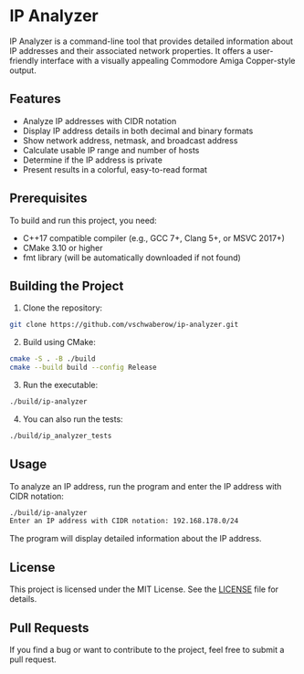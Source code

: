 # IP Analyzer

IP Analyzer is a command-line tool that provides detailed information about IP addresses and their associated network properties. It offers a user-friendly interface with a visually appealing Commodore Amiga Copper-style output.

## Features

- Analyze IP addresses with CIDR notation
- Display IP address details in both decimal and binary formats
- Show network address, netmask, and broadcast address
- Calculate usable IP range and number of hosts
- Determine if the IP address is private
- Present results in a colorful, easy-to-read format

## Prerequisites

To build and run this project, you need:

- C++17 compatible compiler (e.g., GCC 7+, Clang 5+, or MSVC 2017+)
- CMake 3.10 or higher
- fmt library (will be automatically downloaded if not found)

## Building the Project

1. Clone the repository:

```bash
git clone https://github.com/vschwaberow/ip-analyzer.git
```

2. Build using CMake:

```bash
cmake -S . -B ./build
cmake --build build --config Release
```

3. Run the executable:

```bash
./build/ip-analyzer
```

4. You can also run the tests:

```bash
./build/ip_analyzer_tests
```

## Usage

To analyze an IP address, run the program and enter the IP address with CIDR notation:

```bash
./build/ip-analyzer
Enter an IP address with CIDR notation: 192.168.178.0/24
```

The program will display detailed information about the IP address.

## License

This project is licensed under the MIT License. See the [LICENSE](LICENSE) file for details.

## Pull Requests

If you find a bug or want to contribute to the project, feel free to submit a pull request.
